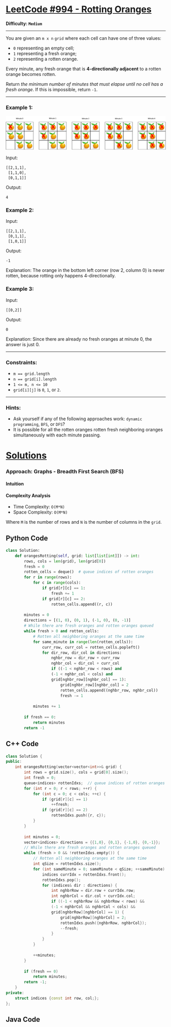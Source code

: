 # [LeetCode #994 - Rotting Oranges](https://leetcode.com/problems/rotting-oranges/)

**Difficulty: `Medium`**

---

You are given an `m x n` `grid` where each cell can have one of three values:

- `0` representing an empty cell;
- `1` representing a fresh orange;
- `2` representing a rotten orange.

Every minute, any fresh orange that is **4-directionally adjacent** to a rotten orange becomes rotten.

Return *the minimum number of minutes that must elapse until no cell has a fresh orange*. If this is impossible, return `-1`.

---

### Example 1:

![Rotting Oranges Example 1](oranges.png)

Input:
```
[[2,1,1],
 [1,1,0],
 [0,1,1]]
```
Output:
```
4
```

### Example 2:

Input:
```
[[2,1,1],
 [0,1,1],
 [1,0,1]]
```
Output:
```
-1
```
Explanation: The orange in the bottom left corner (row 2, column 0) is never rotten, because rotting only happens 4-directionally.

### Example 3:

Input:
```
[[0,2]]
```
Output:
```
0
```
Explanation: Since there are already no fresh oranges at minute 0, the answer is just 0.

---

### Constraints:

- `m == grid.length`
- `n == grid[i].length`
- `1 <= m, n <= 10`
- `grid[i][j]` is `0`, `1`, or `2`.

---

### Hints:
- Ask yourself if any of the following approaches work: `dynamic programming`, `BFS`, or `DFS`?
- It is possible for all the rotten oranges rotten fresh neighboring oranges simultaneously with each minute passing.

# [Solutions](https://github.com/Reddimus/LeetCode_Notes/tree/main/Graphs/Medium/LC_1091-Shortest_Path_in_Binary_Matrix)

### Approach: Graphs - Breadth First Search (BFS)

#### Intuition

#### Complexity Analysis
- Time Complexity: `O(M*N)`  
- Space Complexity: `O(M*N)`  

Where `M` is the number of rows and `N` is the number of columns in the `grid`.

## Python Code
```python
class Solution:
    def orangesRotting(self, grid: list[list[int]]) -> int:
        rows, cols = len(grid), len(grid[0])
        fresh = 0
        rotten_cells = deque()  # queue indices of rotten oranges
        for r in range(rows):
            for c in range(cols):
                if grid[r][c] == 1:
                    fresh += 1
                if grid[r][c] == 2:
                    rotten_cells.append((r, c))
        
        minutes = 0
        directions = [(1, 0), (0, 1), (-1, 0), (0, -1)]
        # While there are fresh oranges and rotten oranges queued
        while fresh > 0 and rotten_cells:
            # Rotten all neighboring oranges at the same time
            for same_minute in range(len(rotten_cells)):
                curr_row, curr_col = rotten_cells.popleft()
                for dir_row, dir_col in directions:
                    nghbr_row = dir_row + curr_row
                    nghbr_col = dir_col + curr_col
                    if ((-1 < nghbr_row < rows) and
                    (-1 < nghbr_col < cols) and
                    grid[nghbr_row][nghbr_col] == 1):
                        grid[nghbr_row][nghbr_col] = 2
                        rotten_cells.append((nghbr_row, nghbr_col))
                        fresh -= 1

            minutes += 1
        
        if fresh == 0:
            return minutes
        return -1
```

## C++ Code
```cpp
class Solution {
public:
    int orangesRotting(vector<vector<int>>& grid) {
        int rows = grid.size(), cols = grid[0].size();
        int fresh = 0;
        queue<indices> rottenIdxs;  // queue indices of rotten oranges
        for (int r = 0; r < rows; ++r) {
            for (int c = 0; c < cols; ++c) {
                if (grid[r][c] == 1) 
                    ++fresh;
                if (grid[r][c] == 2)
                    rottenIdxs.push({r, c});
            }
        }

        int minutes = 0;
        vector<indices> directions = {{1,0}, {0,1}, {-1,0}, {0,-1}};
        // While there are fresh oranges and rotten oranges queued
        while (fresh > 0 && !rottenIdxs.empty()) {
            // Rotten all neighboring oranges at the same time
            int qSize = rottenIdxs.size();
            for (int sameMinute = 0; sameMinute < qSize; ++sameMinute) {
                indices currIdx = rottenIdxs.front();
                rottenIdxs.pop();
                for (indices& dir : directions) {
                    int nghbrRow = dir.row + currIdx.row;
                    int nghbrCol = dir.col + currIdx.col;
                    if ((-1 < nghbrRow && nghbrRow < rows) &&
                    (-1 < nghbrCol && nghbrCol < cols) &&
                    grid[nghbrRow][nghbrCol] == 1) {
                        grid[nghbrRow][nghbrCol] = 2;
                        rottenIdxs.push({nghbrRow, nghbrCol});
                        --fresh;
                    }
                }
            }

            ++minutes;
        }

        if (fresh == 0)
            return minutes;
        return -1;
    }
private:
    struct indices {const int row, col;};
};
```

## Java Code
```java
```
